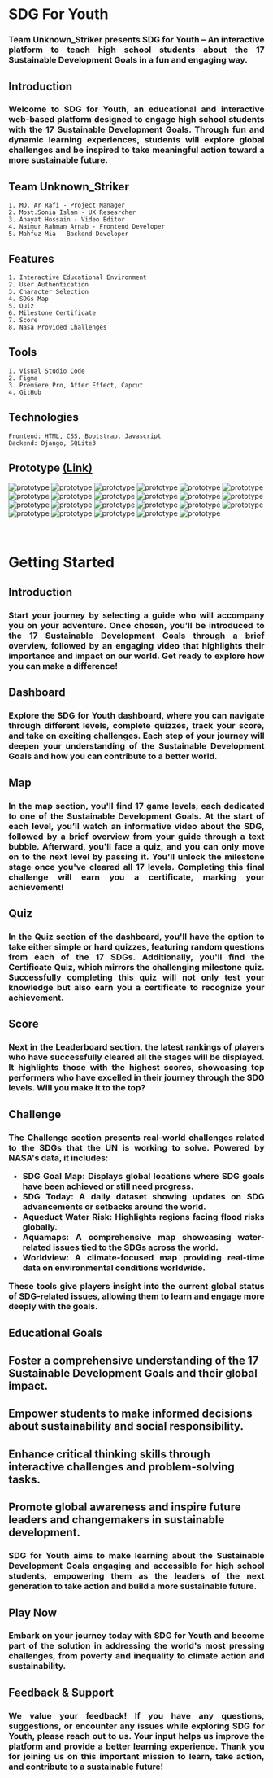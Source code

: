 # SDG For Youth
<h3 align="justify">
Team <strong>Unknown_Striker</strong> presents <strong>SDG for Youth</strong> – An interactive platform to teach high school students about the 17 Sustainable Development Goals in a fun and engaging way.
</h3>

## Introduction
<h3 align="justify">
Welcome to <strong>SDG for Youth</strong>, an educational and interactive web-based platform designed to engage high school students with the 17 Sustainable Development Goals. Through fun and dynamic learning experiences, students will explore global challenges and be inspired to take meaningful action toward a more sustainable future.
</h3>

## Team <strong>Unknown_Striker</strong>
    1. MD. Ar Rafi - Project Manager
    2. Most.Sonia Islam - UX Researcher
    3. Anayat Hossain - Video Editor
    4. Naimur Rahman Arnab - Frontend Developer
    5. Mahfuz Mia - Backend Developer

## Features
    1. Interactive Educational Environment
    2. User Authentication
    3. Character Selection
    4. SDGs Map
    5. Quiz
    6. Milestone Certificate
    7. Score
    8. Nasa Provided Challenges

## Tools
    1. Visual Studio Code
    2. Figma
    3. Premiere Pro, After Effect, Capcut
    4. GitHub

## Technologies
    Frontend: HTML, CSS, Bootstrap, Javascript
    Backend: Django, SQLite3

## Prototype [(Link)](https://www.figma.com/proto/i2k9XYYWyMnE58SZ61E1N1/Game?page-id=0%3A1&node-id=2-3&node-type=canvas&viewport=1116%2C384%2C0.25&t=7sy5U2FfChZoZwdH-1&scaling=scale-down&content-scaling=fixed&starting-point-node-id=2%3A3)

![prototype](https://github.com/mahfuz1703/SDG-For-Youth/blob/main/frontend/prototype/1.png?raw=true)
![prototype](https://github.com/mahfuz1703/SDG-For-Youth/blob/main/frontend/prototype/2.png?raw=true)
![prototype](https://github.com/mahfuz1703/SDG-For-Youth/blob/main/frontend/prototype/3.png?raw=true)
![prototype](https://github.com/mahfuz1703/SDG-For-Youth/blob/main/frontend/prototype/4.png?raw=true)
![prototype](https://github.com/mahfuz1703/SDG-For-Youth/blob/main/frontend/prototype/5.png?raw=true)
![prototype](https://github.com/mahfuz1703/SDG-For-Youth/blob/main/frontend/prototype/6.png?raw=true)
![prototype](https://github.com/mahfuz1703/SDG-For-Youth/blob/main/frontend/prototype/7.png?raw=true)
![prototype](https://github.com/mahfuz1703/SDG-For-Youth/blob/main/frontend/prototype/8.png?raw=true)
![prototype](https://github.com/mahfuz1703/SDG-For-Youth/blob/main/frontend/prototype/9.png?raw=true)
![prototype](https://github.com/mahfuz1703/SDG-For-Youth/blob/main/frontend/prototype/21.png?raw=true)
![prototype](https://github.com/mahfuz1703/SDG-For-Youth/blob/main/frontend/prototype/10.png?raw=true)
![prototype](https://github.com/mahfuz1703/SDG-For-Youth/blob/main/frontend/prototype/11.png?raw=true)
![prototype](https://github.com/mahfuz1703/SDG-For-Youth/blob/main/frontend/prototype/12.png?raw=true)
![prototype](https://github.com/mahfuz1703/SDG-For-Youth/blob/main/frontend/prototype/13.png?raw=true)
![prototype](https://github.com/mahfuz1703/SDG-For-Youth/blob/main/frontend/prototype/14.png?raw=true)
![prototype](https://github.com/mahfuz1703/SDG-For-Youth/blob/main/frontend/prototype/15.png?raw=true)
![prototype](https://github.com/mahfuz1703/SDG-For-Youth/blob/main/frontend/prototype/16.png?raw=true)
![prototype](https://github.com/mahfuz1703/SDG-For-Youth/blob/main/frontend/prototype/17.png?raw=true)
![prototype](https://github.com/mahfuz1703/SDG-For-Youth/blob/main/frontend/prototype/18.png?raw=true)
![prototype](https://github.com/mahfuz1703/SDG-For-Youth/blob/main/frontend/prototype/19.png?raw=true)
![prototype](https://github.com/mahfuz1703/SDG-For-Youth/blob/main/frontend/prototype/20.png?raw=true)
![prototype](https://github.com/mahfuz1703/SDG-For-Youth/blob/main/frontend/prototype/22.png?raw=true)
![prototype](https://github.com/mahfuz1703/SDG-For-Youth/blob/main/frontend/prototype/23.png?raw=true)

<!-- <img src="frontend/prototype/1.png" width="400">
<img src="frontend/prototype/2.jpg" width="400">
<img src="frontend/prototype/3.jpg" width="400">
<img src="frontend/prototype/4.jpg" width="400">
<img src="frontend/prototype/5.jpg" width="400">
<img src="frontend/prototype/6.jpg" width="400">
<img src="frontend/prototype/7.jpg" width="400">
<img src="frontend/prototype/8.jpg" width="400">
<img src="frontend/prototype/9.jpg" width="400">
<img src="frontend/prototype/21.jpg" width="400">
<img src="frontend/prototype/10.jpg" width="400">
<img src="frontend/prototype/11.jpg" width="400">
<img src="frontend/prototype/12.jpg" width="400">
<img src="frontend/prototype/13.jpg" width="400">
<img src="frontend/prototype/14.jpg" width="400">
<img src="frontend/prototype/15.jpg" width="400">
<img src="frontend/prototype/16.jpg" width="400">
<img src="frontend/prototype/17.jpg" width="400">
<img src="frontend/prototype/18.jpg" width="400">
<img src="frontend/prototype/19.jpg" width="400">
<img src="frontend/prototype/20.jpg" width="400">
<img src="frontend/prototype/22.jpg" width="400">
<img src="frontend/prototype/23.jpg" width="400"> -->

<br>

# Getting Started

## Introduction
<h3 align="justify">
Start your journey by selecting a guide who will accompany you on your adventure. Once chosen, you’ll be introduced to the 17 Sustainable Development Goals through a brief overview, followed by an engaging video that highlights their importance and impact on our world. Get ready to explore how you can make a difference!
</h3>

## Dashboard
<h3 align="justify">
Explore the SDG for Youth dashboard, where you can navigate through different levels, complete quizzes, track your score, and take on exciting challenges. Each step of your journey will deepen your understanding of the Sustainable Development Goals and how you can contribute to a better world.
</h3>

## Map
<h3 align="justify">
In the map section, you'll find 17 game levels, each dedicated to one of the Sustainable Development Goals. At the start of each level, you’ll watch an informative video about the SDG, followed by a brief overview from your guide through a text bubble. Afterward, you'll face a quiz, and you can only move on to the next level by passing it. You'll unlock the milestone stage once you've cleared all 17 levels. Completing this final challenge will earn you a certificate, marking your achievement!
</h3>

## Quiz
<h3 align="justify">
In the Quiz section of the dashboard, you'll have the option to take either simple or hard quizzes, featuring random questions from each of the 17 SDGs. Additionally, you'll find the Certificate Quiz, which mirrors the challenging milestone quiz. Successfully completing this quiz will not only test your knowledge but also earn you a certificate to recognize your achievement.
</h3>

## Score
<h3 align="justify">
Next in the Leaderboard section, the latest rankings of players who have successfully cleared all the stages will be displayed. It highlights those with the highest scores, showcasing top performers who have excelled in their journey through the SDG levels. Will you make it to the top?  
</h3>

## Challenge
<h3 align="justify">
The Challenge section presents real-world challenges related to the SDGs that the UN is working to solve. Powered by NASA's data, it includes:
    <ul>
        <li> <b>SDG Goal Map:</b> Displays global locations where SDG goals have been achieved or still need progress.</li>
        <li> <b>SDG Today:</b> A daily dataset showing updates on SDG advancements or setbacks around the world.</li>
        <li> <b>Aqueduct Water Risk:</b> Highlights regions facing flood risks globally.</li>
        <li> <b>Aquamaps:</b> A comprehensive map showcasing water-related issues tied to the SDGs across the world.</li>
        <li> <b>Worldview:</b> A climate-focused map providing real-time data on environmental conditions worldwide.</li>
    </ul>
These tools give players insight into the current global status of SDG-related issues, allowing them to learn and engage more deeply with the goals.
</h3>

## Educational Goals
## Foster a comprehensive understanding of the 17 Sustainable Development Goals and their global impact.
## Empower students to make informed decisions about sustainability and social responsibility.
## Enhance critical thinking skills through interactive challenges and problem-solving tasks.
## Promote global awareness and inspire future leaders and changemakers in sustainable development.
<h3 align="justify">
SDG for Youth aims to make learning about the Sustainable Development Goals engaging and accessible for high school students, empowering them as the leaders of the next generation to take action and build a more sustainable future.
</h3>

## Play Now
<h3 align="justify">
Embark on your journey today with SDG for Youth and become part of the solution in addressing the world's most pressing challenges, from poverty and inequality to climate action and sustainability.
</h3>

## Feedback & Support
<h3 align="justify">
We value your feedback! If you have any questions, suggestions, or encounter any issues while exploring SDG for Youth, please reach out to us. Your input helps us improve the platform and provide a better learning experience. Thank you for joining us on this important mission to learn, take action, and contribute to a sustainable future!
</h3>